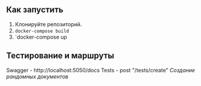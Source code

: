 ## Как запустить
1. Клонируйте репозиторий.
2. `docker-compose build`
3. `docker-compose up

## Тестирование и маршруты
Swagger - http://localhost:5050/docs
Tests - post "/tests/create" *Создание рандомных документов*
